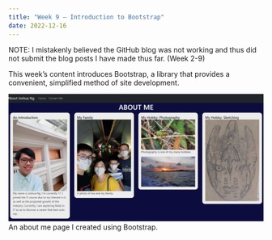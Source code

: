 ```yaml
---
title: "Week 9 – Introduction to Bootstrap"
date: 2022-12-16
---
```

NOTE: I mistakenly believed the GitHub blog was not working and thus did not submit the blog posts I have made thus far. (Week 2-9)

This week’s content introduces Bootstrap, a library that provides a convenient, simplified method of site development.

![My CA](../images/week9.png)
An about me page I created using Bootstrap.
